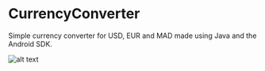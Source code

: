 # CurrencyConverter

Simple currency converter for USD, EUR and MAD made using Java and the Android SDK.

![alt text](https://imgur.com/XGej82Z)
